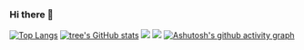 ### Hi there 👋

[![Top Langs](https://github-readme-stats.vercel.app/api/top-langs/?username=deryabuder&layout=compact)](https://github.com/deryabuder/github-readme-stats)
[![tree's GitHub stats](https://github-readme-stats.vercel.app/api?username=deryabuder&hide=contribs,prs&show_icons=true&theme=radical)](https://github.com/deryabuder/github-readme-stats)
![](https://img.shields.io/badge/-JavaScript-e5cd0c?style=flat-square&logo=JavaScript&labelColor=f7df1e&logoColor=000)
![](https://visitor-badge.glitch.me/badge?page_id=littleTreeme)
[![Ashutosh's github activity graph](https://activity-graph.herokuapp.com/graph?username=deryabuder&theme=dracula)](https://github.com/deryabuder/github-readme-activity-graph)



<!--
**deryabuder/deryabuder** is a ✨ _special_ ✨ repository because its `README.md` (this file) appears on your GitHub profile.

Here are some ideas to get you started:

- 🔭 I’m currently working on ...
- 🌱 I’m currently learning ...
- 👯 I’m looking to collaborate on ...
- 🤔 I’m looking for help with ...
- 💬 Ask me about ...
- 📫 How to reach me: ...
- 😄 Pronouns: ...
- ⚡ Fun fact: ...
-->
